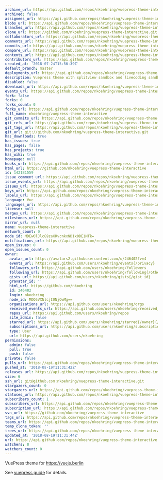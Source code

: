 ```yaml
---
archive_url: https://api.github.com/repos/nkoehring/vuepress-theme-interactive/{archive_format}{/ref}
archived: false
assignees_url: https://api.github.com/repos/nkoehring/vuepress-theme-interactive/assignees{/user}
blobs_url: https://api.github.com/repos/nkoehring/vuepress-theme-interactive/git/blobs{/sha}
branches_url: https://api.github.com/repos/nkoehring/vuepress-theme-interactive/branches{/branch}
clone_url: https://github.com/nkoehring/vuepress-theme-interactive.git
collaborators_url: https://api.github.com/repos/nkoehring/vuepress-theme-interactive/collaborators{/collaborator}
comments_url: https://api.github.com/repos/nkoehring/vuepress-theme-interactive/comments{/number}
commits_url: https://api.github.com/repos/nkoehring/vuepress-theme-interactive/commits{/sha}
compare_url: https://api.github.com/repos/nkoehring/vuepress-theme-interactive/compare/{base}...{head}
contents_url: https://api.github.com/repos/nkoehring/vuepress-theme-interactive/contents/{+path}
contributors_url: https://api.github.com/repos/nkoehring/vuepress-theme-interactive/contributors
created_at: '2018-07-24T15:56:39Z'
default_branch: master
deployments_url: https://api.github.com/repos/nkoehring/vuepress-theme-interactive/deployments
description: Vuepress theme with splitview sandbox and livecoding sandbox
disabled: false
downloads_url: https://api.github.com/repos/nkoehring/vuepress-theme-interactive/downloads
events_url: https://api.github.com/repos/nkoehring/vuepress-theme-interactive/events
fork: false
forks: 0
forks_count: 0
forks_url: https://api.github.com/repos/nkoehring/vuepress-theme-interactive/forks
full_name: nkoehring/vuepress-theme-interactive
git_commits_url: https://api.github.com/repos/nkoehring/vuepress-theme-interactive/git/commits{/sha}
git_refs_url: https://api.github.com/repos/nkoehring/vuepress-theme-interactive/git/refs{/sha}
git_tags_url: https://api.github.com/repos/nkoehring/vuepress-theme-interactive/git/tags{/sha}
git_url: git://github.com/nkoehring/vuepress-theme-interactive.git
has_downloads: true
has_issues: true
has_pages: false
has_projects: true
has_wiki: true
homepage: null
hooks_url: https://api.github.com/repos/nkoehring/vuepress-theme-interactive/hooks
html_url: https://github.com/nkoehring/vuepress-theme-interactive
id: 142181559
issue_comment_url: https://api.github.com/repos/nkoehring/vuepress-theme-interactive/issues/comments{/number}
issue_events_url: https://api.github.com/repos/nkoehring/vuepress-theme-interactive/issues/events{/number}
issues_url: https://api.github.com/repos/nkoehring/vuepress-theme-interactive/issues{/number}
keys_url: https://api.github.com/repos/nkoehring/vuepress-theme-interactive/keys{/key_id}
labels_url: https://api.github.com/repos/nkoehring/vuepress-theme-interactive/labels{/name}
language: Vue
languages_url: https://api.github.com/repos/nkoehring/vuepress-theme-interactive/languages
license: null
merges_url: https://api.github.com/repos/nkoehring/vuepress-theme-interactive/merges
milestones_url: https://api.github.com/repos/nkoehring/vuepress-theme-interactive/milestones{/number}
mirror_url: null
name: vuepress-theme-interactive
network_count: 0
node_id: MDEwOlJlcG9zaXRvcnkxNDIxODE1NTk=
notifications_url: https://api.github.com/repos/nkoehring/vuepress-theme-interactive/notifications{?since,all,participating}
open_issues: 0
open_issues_count: 0
owner:
  avatar_url: https://avatars2.githubusercontent.com/u/246402?v=4
  events_url: https://api.github.com/users/nkoehring/events{/privacy}
  followers_url: https://api.github.com/users/nkoehring/followers
  following_url: https://api.github.com/users/nkoehring/following{/other_user}
  gists_url: https://api.github.com/users/nkoehring/gists{/gist_id}
  gravatar_id: ''
  html_url: https://github.com/nkoehring
  id: 246402
  login: nkoehring
  node_id: MDQ6VXNlcjI0NjQwMg==
  organizations_url: https://api.github.com/users/nkoehring/orgs
  received_events_url: https://api.github.com/users/nkoehring/received_events
  repos_url: https://api.github.com/users/nkoehring/repos
  site_admin: false
  starred_url: https://api.github.com/users/nkoehring/starred{/owner}{/repo}
  subscriptions_url: https://api.github.com/users/nkoehring/subscriptions
  type: User
  url: https://api.github.com/users/nkoehring
permissions:
  admin: false
  pull: true
  push: false
private: false
pulls_url: https://api.github.com/repos/nkoehring/vuepress-theme-interactive/pulls{/number}
pushed_at: '2018-08-19T11:31:42Z'
releases_url: https://api.github.com/repos/nkoehring/vuepress-theme-interactive/releases{/id}
size: 6
ssh_url: git@github.com:nkoehring/vuepress-theme-interactive.git
stargazers_count: 0
stargazers_url: https://api.github.com/repos/nkoehring/vuepress-theme-interactive/stargazers
statuses_url: https://api.github.com/repos/nkoehring/vuepress-theme-interactive/statuses/{sha}
subscribers_count: 1
subscribers_url: https://api.github.com/repos/nkoehring/vuepress-theme-interactive/subscribers
subscription_url: https://api.github.com/repos/nkoehring/vuepress-theme-interactive/subscription
svn_url: https://github.com/nkoehring/vuepress-theme-interactive
tags_url: https://api.github.com/repos/nkoehring/vuepress-theme-interactive/tags
teams_url: https://api.github.com/repos/nkoehring/vuepress-theme-interactive/teams
temp_clone_token: ''
trees_url: https://api.github.com/repos/nkoehring/vuepress-theme-interactive/git/trees{/sha}
updated_at: '2018-08-19T11:31:44Z'
url: https://api.github.com/repos/nkoehring/vuepress-theme-interactive
watchers: 0
watchers_count: 0
---
```


VuePress theme for https://vuejs.berlin

See [vuepress guide](https://vuepress.vuejs.org/guide/custom-themes.html) for details.
